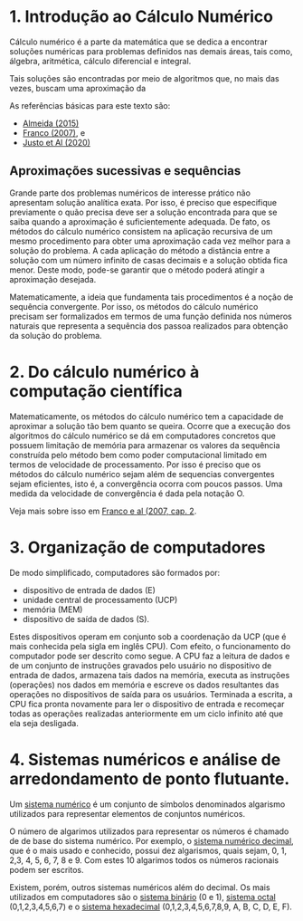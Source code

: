 # 1. Introdução ao Cálculo Numérico

Cálculo numérico é a parte da matemática que se dedica a encontrar soluções numéricas para problemas definidos nas demais áreas, tais como, álgebra, aritmética, cálculo diferencial e integral.

Tais soluções são encontradas por meio de algoritmos que, no mais das vezes, buscam uma aproximação da

As referências básicas para este texto são:

- [Almeida (2015)](https://repositorio.ufu.br/bitstream/123456789/25218/1/Calculo%20Numerico.pdf)
- [Franco (2007)](https://www.amazon.com.br/C%C3%A1lculo-num%C3%A9rico-Neide-Bertoldi-Franco/dp/8576050870), e
- [Justo et Al (2020)](https://github.com/reamat/CalculoNumerico)


## Aproximações sucessivas e sequências

Grande parte dos problemas numéricos de interesse prático não apresentam solução analítica exata.  Por isso, é preciso que especifique previamente o quão precisa deve ser a solução encontrada para que se saiba quando a aproximação é suficientemente adequada.  De fato, os métodos do cálculo numérico consistem na aplicação recursiva de um mesmo procedimento para obter uma aproximação cada vez melhor para a solução do problema.  A cada aplicação do método a distãncia entre a solução com um número infinito de casas decimais e a solução obtida fica menor.  Deste modo, pode-se garantir que o método poderá atingir a aproximação desejada.

Matematicamente, a ideia que fundamenta tais procedimentos é a noção de sequência convergente. Por isso, os métodos do cálculo numérico precisam ser formalizados em termos de uma função definida nos números naturais que representa a sequência dos passoa realizados para obtenção da solução do problema.

# 2. Do cálculo numérico à computação científica

Matematicamente, os métodos do cálculo numérico tem a capacidade de aproximar a solução tão bem quanto se queira.  Ocorre que a execução dos algoritmos do cálculo numérico se dá em computadores concretos que possuem limitação de memória para armazenar os valores da sequência construída pelo método bem como poder computacional limitado em termos de velocidade de processamento.  Por isso é preciso que os métodos do cálculo numérico sejam além de sequencias convergentes sejam eficientes, isto é, a convergência ocorra com poucos passos.  Uma medida da velocidade de convergência é dada pela notação O.

Veja mais sobre isso em [Franco e al (2007, cap. 2](https://www.ufrgs.br/reamat/CalculoNumerico/livro-py/rdneadm.html).

# 3. Organização de computadores

De modo simplificado, computadores são formados por:

- dispositivo de entrada de dados (E)
- unidade central de processamento (UCP)
- memória (MEM)
- dispositivo de saída de dados (S).

Estes dispositivos operam em conjunto sob a coordenação da UCP (que é mais conhecida pela sigla em inglês CPU).  Com efeito, o funcionamento do computador pode ser descrito como segue.  A CPU faz a leitura de dados e de um conjunto de instruções gravados pelo usuário no dispositivo de entrada de dados, armazena tais dados na memória, executa as instruções (operações) nos dados em memória e escreve os dados resultantes das operações no dispositivos de saída para os usuários.  Terminada a escrita, a CPU fica pronta novamente para ler o dispositivo de entrada e recomeçar todas as operações realizadas anteriormente em um ciclo infinito até que ela seja desligada.


# 4. Sistemas numéricos e análise de arredondamento de ponto flutuante.

Um [sistema numérico](http://www.inf.ufsc.br/~bosco/extensao/sistemas-de-numeracao.pdf) é um conjunto de símbolos denominados algarismo utilizados para representar elementos de conjuntos numéricos.

O número de algarimos utilizados para representar os números é chamado de de base do sistema numérico.  Por exemplo, o [sistema numérico decimal](http://mdmat.mat.ufrgs.br/anos_iniciais/sn_decimal_posicional/sn_decimal_posicional.htm), que é o mais usado e conhecido, possui dez algarismos, quais sejam, 0, 1, 2,3, 4, 5, 6, 7, 8 e 9.  Com estes 10 algarimos todos os números racionais podem ser escritos.

Existem, porém, outros sistemas numéricos além do decimal.  Os mais utilizados em computadores são o [sistema binário](https://pt.wikipedia.org/wiki/Sistema_de_numera%C3%A7%C3%A3o_bin%C3%A1rio) (0 e 1), [sistema octal](https://pt.wikipedia.org/wiki/Sistema_octal#:~:text=Sistema%20Octal%20%C3%A9%20um%20sistema,programa%C3%A7%C3%A3o%20em%20linguagem%20de%20m%C3%A1quina.) (0,1,2,3,4,5,6,7) e o [sistema hexadecimal](http://marco.uminho.pt/~joao/Computacao2/node10.html) (0,1,2,3,4,5,6,7,8,9, A, B, C, D, E, F).

